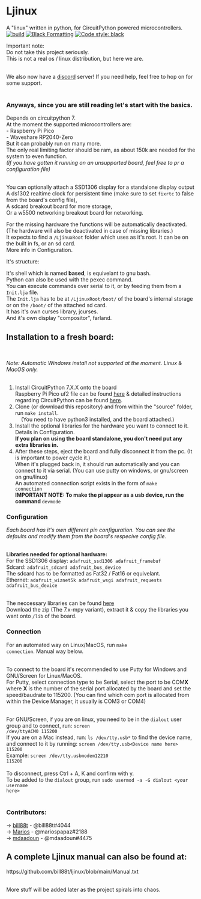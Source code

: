 # Ljinux 
A "linux" written in python, for CircuitPython powered microcontrollers.<br />
[![build](https://github.com/bill88t/ljinux/actions/workflows/Compiletest.yml/badge.svg)](https://github.com/bill88t/ljinux/actions/workflows/Compiletest.yml)
[![Black Formatting](https://github.com/bill88t/ljinux/actions/workflows/black.yml/badge.svg)](https://github.com/bill88t/ljinux/actions/workflows/black.yml)
<a href="https://github.com/psf/black"><img alt="Code style: black" src="https://img.shields.io/badge/code%20style-black-000000.svg"></a>
<br />

Important note:<br />
Do not take this project seriously.<br />
This is not a real os / linux distribution, but here we are.<br /><br />

We also now have a [discord](https://discord.gg/V8AejwGpCv) server! If you need help, feel free to hop on for some support.<br /><br />

<h3>Anyways, since you are still reading let's start with the basics.</h3>
Depends on circuitpython 7.<br />
At the moment the supported microcontrollers are:<br />
 - Raspberry Pi Pico <br />
 - Waveshare RP2040-Zero <br />
But it can probably run on many more.<br />
The only real limiting factor should be ram, as about 150k are needed for the system to even function.<br />
<i>(If you have gotten it running on an unsupported board, feel free to pr a configuration file)</i><br />

<br />You can optionally attach a SSD1306 display for a standalone display output<br />
A ds1302 realtime clock for persistent time (make sure to set <code>fixrtc</code> to false from the board's config file),<br />
A sdcard breakout board for more storage,<br />
Or a w5500 networking breakout board for networking.<br />

For the missing hardware the functions will be automatically deactivated. (The hardware will also be deactivated in case of missing libraries.)<br />
It expects to find a <code>/LjinuxRoot</code> folder which uses as it's root. It can be on the built in fs, or an sd card.<br />
More info in Configuration.<br />

It's structure:<br />

It's shell which is named <b>based</b>, is equivelant to gnu bash.<br />
Python can also be used with the pexec command.<br />
You can execute commands over serial to it, or by feeding them from a <code>Init.lja</code> file.<br />
The <code>Init.lja</code> has to be at <code>/LjinuxRoot/boot/</code> of the board's internal storage or on the <code>/boot/</code> of the attached sd card.<br />
It has it's own curses library, jcurses.<br />
And it's own display "compositor", farland.<br />

<h2>Installation to a fresh board:</h2><br />

<i>Note: Automatic Windows install not supported at the moment. Linux & MacOS only.</i><br /><br />

1) Install CircuitPython 7.X.X onto the board<br />
    Raspberry Pi Pico uf2 file can be found [here](https://circuitpython.org/board/raspberry_pi_board) & detailed instructions regarding CircuitPython can be found [here](https://learn.adafruit.com/welcome-to-circuitpython).<br />
2) Clone (or download this repository) and from within the "source" folder, run <code>make install</code>.<br />
&nbsp;&nbsp;&nbsp;&nbsp;(You need to have python3 installed, and the board attached.)<br />
3) Install the optional libraries for the hardware you want to connect to it. Details in Configuration.<br />
<b>If you plan on using the board standalone, you don't need put any extra libraries in.</b><br />
4) After these steps, eject the board and fully disconnect it from the pc. (It is important to power cycle it.)<br />
   When it's plugged back in, it should run automatically and you can connect to it via serial. (You can use putty on windows, or gnu/screen on gnu/linux)<br />
   An automated connection script exists in the form of <code>make connection</code><br />
<b>IMPORTANT NOTE: To make the pi appear as a usb device, run the command </b><code>devmode</code><br />

<h3>Configuration</h3>

<i>Each board has it's own different pin configuration. You can see the defaults and modify them from the board's respecive config file.</i><br /><br />

<b>Libraries needed for optional hardware:</b><br />
For the SSD1306 display: <code>adafruit_ssd1306 adafruit_framebuf</code><br />
Sdcard: <code>adafruit_sdcard adafruit_bus_device</code><br />
    The sdcard has to be formatted as Fat32 / Fat16 or equivelant.<br />
Ethernet: <code>adafruit_wiznet5k adafruit_wsgi adafruit_requests adafruit_bus_device</code><br /><br />

The neccessary libraries can be found [here](https://github.com/adafruit/Adafruit_CircuitPython_Bundle/releases)<br />
Download the zip (The 7.x-mpy variant), extract it & copy the libraries you want onto <code>/lib</code> of the board.

<h3>Connection</h3>

For an automated way on Linux/MacOS, run <code>make connection</code>. Manual way below.<br /><br />

To connect to the board it's recommended to use Putty for Windows and GNU/Screen for Linux/MacOS.<br />
For Putty, select connection type to be Serial, select the port to be COM<b>X</b> where <b>X</b> is the number of the serial port allocated by the board and set the speed/baudrate to 115200. (You can find which com port is allocated from within the Device Manager, it usually is COM3 or COM4)<br /><br />

For GNU/Screen, if you are on linux, you need to be in the <code>dialout</code> user group and to connect, run: <code>screen /dev/ttyACM0 115200</code><br />If you are on a Mac instead, run: <code>ls /dev/tty.usb*</code> to find the device name, and connect to it by running: <code>screen /dev/tty.usb\<Device name here\> 115200</code><br />
Example: <code>screen /dev/tty.usbmodem12210 115200</code><br /><br />
To disconnect, press Ctrl + A, K and confirm with y.<br />
To be added to the <code>dialout</code> group, run <code>sudo usermod -a -G dialout \<your username here\></code><br /><br />

<h3>Contributors:</h3>

-> [bill88t](https://github.com/bill88t) - @bill88t#4044
<br />-> [Marios](https://github.com/mariospapaz) - @mariospapaz#2188
<br />-> [mdaadoun](https://github.com/mdaadoun) - @mdaadoun#4475

<h2>A complete Ljinux manual can also be found at:</h2>
https://github.com/bill88t/ljinux/blob/main/Manual.txt<br /><br />

More stuff will be added later as the project spirals into chaos.

